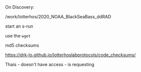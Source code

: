 

On Discovery:

/work/lotterhos/2020_NOAA_BlackSeaBass_ddRAD

start an s-run

use the  `wget`

md5 checksums

https://drk-lo.github.io/lotterhoslabprotocols/code_checksums/

Thais - doesn't have access -  is requesting

